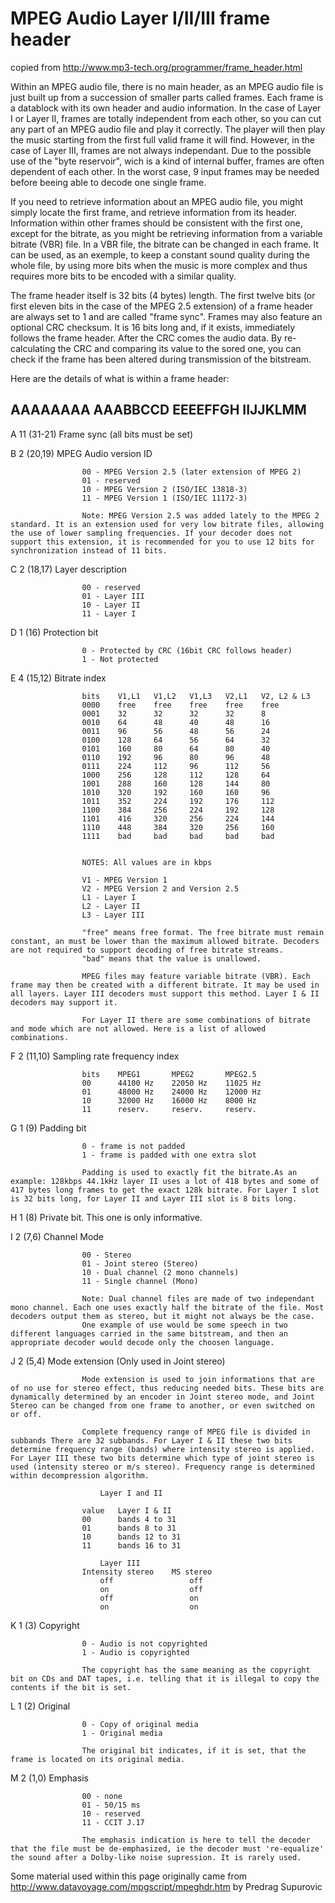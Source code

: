 # MPEG Audio Layer I/II/III frame header

copied from http://www.mp3-tech.org/programmer/frame_header.html

Within an MPEG audio file, there is no main header, as an MPEG audio file is just built up from a succession of smaller parts called frames. Each frame is a datablock with its own header and audio information.
In the case of Layer I or Layer II, frames are totally independent from each other, so you can cut any part of an MPEG audio file and play it correctly. The player will then play the music starting from the first full valid frame it will find. However, in the case of Layer III, frames are not always independant. Due to the possible use of the "byte reservoir", wich is a kind of internal buffer, frames are often dependent of each other. In the worst case, 9 input frames may be needed before beeing able to decode one single frame.

If you need to retrieve information about an MPEG audio file, you might simply locate the first frame, and retrieve information from its header. Information within other frames should be consistent with the first one, except for the bitrate, as you might be retrieving information from a variable bitrate (VBR) file. In a VBR file, the bitrate can be changed in each frame. It can be used, as an exemple, to keep a constant sound quality during the whole file, by using more bits when the music is more complex and thus requires more bits to be encoded with a similar quality.

The frame header itself is 32 bits (4 bytes) length. The first twelve bits (or first eleven bits in the case of the MPEG 2.5 extension) of a frame header are always set to 1 and are called "frame sync". Frames may also feature an optional CRC checksum. It is 16 bits long and, if it exists, immediately follows the frame header. After the CRC comes the audio data. By re-calculating the CRC and comparing its value to the sored one, you can check if the frame has been altered during transmission of the bitstream.

Here are the details of what is within a frame header: 


## AAAAAAAA AAABBCCD EEEEFFGH IIJJKLMM

A 	11 	(31-21) 	Frame sync (all bits must be set)

B 	2 	(20,19) 	MPEG Audio version ID
					
					00 - MPEG Version 2.5 (later extension of MPEG 2)
					01 - reserved
					10 - MPEG Version 2 (ISO/IEC 13818-3)
					11 - MPEG Version 1 (ISO/IEC 11172-3)

					Note: MPEG Version 2.5 was added lately to the MPEG 2 standard. It is an extension used for very low bitrate files, allowing the use of lower sampling frequencies. If your decoder does not support this extension, it is recommended for you to use 12 bits for synchronization instead of 11 bits. 

C 	2 	(18,17) 	Layer description
					
					00 - reserved
					01 - Layer III
					10 - Layer II
					11 - Layer I

D 	1 	(16) 		Protection bit
				
					0 - Protected by CRC (16bit CRC follows header)
					1 - Not protected

E 	4 	(15,12) 	Bitrate index
					
					bits 	V1,L1 	V1,L2 	V1,L3 	V2,L1 	V2, L2 & L3
					0000 	free 	free 	free 	free 	free
					0001 	32 		32 		32 		32 		8
					0010 	64 		48 		40 		48 		16
					0011 	96 		56 		48 		56 		24
					0100 	128 	64 		56 		64 		32
					0101 	160 	80 		64 		80 		40
					0110 	192 	96 		80 		96 		48
					0111 	224 	112 	96 		112 	56
					1000 	256 	128 	112 	128 	64
					1001 	288 	160 	128 	144 	80
					1010 	320 	192 	160 	160 	96
					1011 	352 	224 	192 	176 	112
					1100 	384 	256 	224 	192 	128
					1101 	416 	320 	256 	224 	144
					1110 	448 	384 	320 	256 	160
					1111 	bad 	bad 	bad 	bad 	bad

				 	
				 	NOTES: All values are in kbps
					
					V1 - MPEG Version 1
					V2 - MPEG Version 2 and Version 2.5
					L1 - Layer I
					L2 - Layer II
					L3 - Layer III

					"free" means free format. The free bitrate must remain constant, an must be lower than the maximum allowed bitrate. Decoders are not required to support decoding of free bitrate streams.
					"bad" means that the value is unallowed.

					MPEG files may feature variable bitrate (VBR). Each frame may then be created with a different bitrate. It may be used in all layers. Layer III decoders must support this method. Layer I & II decoders may support it.

					For Layer II there are some combinations of bitrate and mode which are not allowed. Here is a list of allowed combinations.

F 	2 	(11,10) 	Sampling rate frequency index
					
					bits 	MPEG1 		MPEG2 		MPEG2.5
					00 		44100 Hz 	22050 Hz 	11025 Hz
					01 		48000 Hz 	24000 Hz 	12000 Hz
					10 		32000 Hz 	16000 Hz 	8000 Hz
					11 		reserv. 	reserv. 	reserv.

G 	1 	(9) 		Padding bit

					0 - frame is not padded
					1 - frame is padded with one extra slot

					Padding is used to exactly fit the bitrate.As an example: 128kbps 44.1kHz layer II uses a lot of 418 bytes and some of 417 bytes long frames to get the exact 128k bitrate. For Layer I slot is 32 bits long, for Layer II and Layer III slot is 8 bits long.

H 	1 	(8) 		Private bit. This one is only informative.

I 	2 	(7,6) 		Channel Mode
				
					00 - Stereo
					01 - Joint stereo (Stereo)
					10 - Dual channel (2 mono channels)
					11 - Single channel (Mono)

					Note: Dual channel files are made of two independant mono channel. Each one uses exactly half the bitrate of the file. Most decoders output them as stereo, but it might not always be the case.
	    			One example of use would be some speech in two different languages carried in the same bitstream, and then an appropriate decoder would decode only the choosen language. 

J 	2 	(5,4) 		Mode extension (Only used in Joint stereo)

					Mode extension is used to join informations that are of no use for stereo effect, thus reducing needed bits. These bits are dynamically determined by an encoder in Joint stereo mode, and Joint Stereo can be changed from one frame to another, or even switched on or off.

					Complete frequency range of MPEG file is divided in subbands There are 32 subbands. For Layer I & II these two bits determine frequency range (bands) where intensity stereo is applied. For Layer III these two bits determine which type of joint stereo is used (intensity stereo or m/s stereo). Frequency range is determined within decompression algorithm.

						Layer I and II 

					value 	Layer I & II
					00 		bands 4 to 31
					01 		bands 8 to 31
					10 		bands 12 to 31
					11 		bands 16 to 31
						
						Layer III
					Intensity stereo 	MS stereo
						off 				off
						on 					off
						off 				on
						on 					on

K 	1 	(3) 		Copyright
					
					0 - Audio is not copyrighted
					1 - Audio is copyrighted

					The copyright has the same meaning as the copyright bit on CDs and DAT tapes, i.e. telling that it is illegal to copy the contents if the bit is set.

L 	1 	(2) 		Original

					0 - Copy of original media
					1 - Original media

					The original bit indicates, if it is set, that the frame is located on its original media.

M 	2 	(1,0) 		Emphasis
					
					00 - none
					01 - 50/15 ms
					10 - reserved
					11 - CCIT J.17

					The emphasis indication is here to tell the decoder that the file must be de-emphasized, ie the decoder must 're-equalize' the sound after a Dolby-like noise supression. It is rarely used. 


Some material used within this page originally came from http://www.datavoyage.com/mpgscript/mpeghdr.htm by Predrag Supurovic